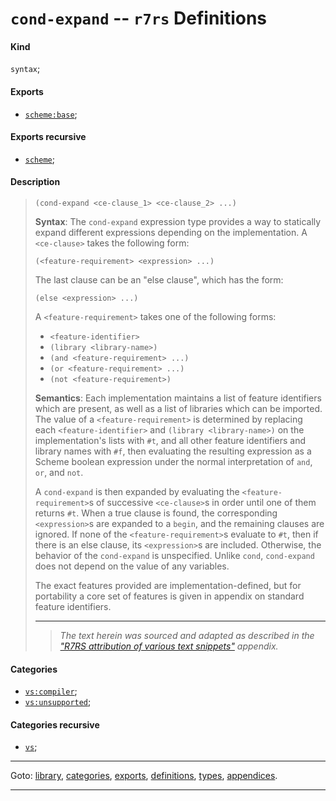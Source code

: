 

<a id='definition__r7rs__cond-expand'></a>

# `cond-expand` -- `r7rs` Definitions


<a id='definition__r7rs__cond-expand__kind'></a>

#### Kind

`syntax`;


<a id='definition__r7rs__cond-expand__exports'></a>

#### Exports

 * [`scheme:base`](../../r7rs/exports/scheme_3a_base.md#export__r7rs__scheme_3a_base);


<a id='definition__r7rs__cond-expand__exports-recursive'></a>

#### Exports recursive

 * [`scheme`](../../r7rs/exports/scheme.md#export__r7rs__scheme);


<a id='definition__r7rs__cond-expand__description'></a>

#### Description

> ````
> (cond-expand <ce-clause_1> <ce-clause_2> ...)
> ````
> 
> 
> **Syntax**:
> The `cond-expand` expression type
> provides a way to statically
> expand different expressions depending on the
> implementation.  A
> `<ce-clause>` takes the following form:
> ````
> (<feature-requirement> <expression> ...)
> ````
> 
> The last clause can be an "else clause", which has the form:
> ````
> (else <expression> ...)
> ````
> 
> A `<feature-requirement>` takes one of the following forms:
> 
>   * `<feature-identifier>`
>   * `(library <library-name>)`
>   * `(and <feature-requirement> ...)`
>   * `(or <feature-requirement> ...)`
>   * `(not <feature-requirement>)`
> 
> **Semantics**:
> Each implementation maintains a list of feature identifiers which are
> present, as well as a list of libraries which can be imported.  The
> value of a `<feature-requirement>` is determined by replacing
> each `<feature-identifier>` and `(library <library-name>)`
> on the implementation's lists with `#t`, and all other feature
> identifiers and library names with `#f`, then evaluating the
> resulting expression as a Scheme boolean expression under the normal
> interpretation of `and`, `or`, and `not`.
> 
> A `cond-expand` is then expanded by evaluating the
> `<feature-requirement>`s of successive `<ce-clause>`s
> in order until one of them returns `#t`.  When a true clause is
> found, the corresponding `<expression>`s are expanded to a
> `begin`, and the remaining clauses are ignored.
> If none of the `<feature-requirement>`s evaluate to `#t`, then
> if there is an else clause, its `<expression>`s are
> included.  Otherwise, the behavior of the `cond-expand` is unspecified.
> Unlike `cond`, `cond-expand` does not depend on the value
> of any variables.
> 
> The exact features provided are implementation-defined, but for
> portability a core set of features is given in
> appendix on standard feature identifiers.
> 
> 
> ----
> > *The text herein was sourced and adapted as described in the ["R7RS attribution of various text snippets"](../../r7rs/appendices/attribution.md#appendix__r7rs__attribution) appendix.*


<a id='definition__r7rs__cond-expand__categories'></a>

#### Categories

 * [`vs:compiler`](../../r7rs/categories/vs_3a_compiler.md#category__r7rs__vs_3a_compiler);
 * [`vs:unsupported`](../../r7rs/categories/vs_3a_unsupported.md#category__r7rs__vs_3a_unsupported);


<a id='definition__r7rs__cond-expand__categories-recursive'></a>

#### Categories recursive

 * [`vs`](../../r7rs/categories/vs.md#category__r7rs__vs);

----

Goto: [library](../../r7rs/_index.md#library__r7rs), [categories](../../r7rs/categories/_index.md#toc__r7rs__categories), [exports](../../r7rs/exports/_index.md#toc__r7rs__exports), [definitions](../../r7rs/definitions/_index.md#toc__r7rs__definitions), [types](../../r7rs/types/_index.md#toc__r7rs__types), [appendices](../../r7rs/appendices/_index.md#toc__r7rs__appendices).

----

